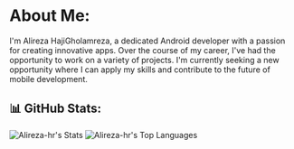 # About Me:
I'm Alireza HajiGholamreza, a dedicated Android developer with a passion for creating innovative apps. Over the course of my career, I've had the opportunity to work on a variety of projects. I'm currently seeking a new opportunity where I can apply my skills and contribute to the future of mobile development.

## 📊 GitHub Stats:
![Alireza-hr's Stats](https://github-readme-stats.vercel.app/api?username=Alirezahr&theme=tokyonight&show_icons=true&hide_border=true&count_private=true)
![Alireza-hr's Top Languages](https://github-readme-stats.vercel.app/api/top-langs/?username=Alirezahr&theme=tokyonight&show_icons=true&hide_border=true&layout=compact)
